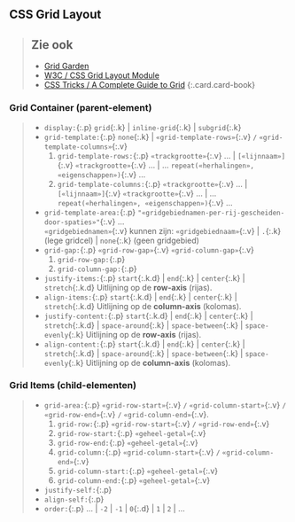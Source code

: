 CSS Grid Layout
---------------

> Zie ook
> ---
> - [Grid Garden](http://cssgridgarden.com)
> - [W3C / CSS Grid Layout Module](https://www.w3.org/TR/css-grid/)
> - [CSS Tricks / A Complete Guide to Grid](https://css-tricks.com/snippets/css/complete-guide-grid/)
{:.card.card-book}

### Grid Container (parent-element)

> - `display:`{:.p} `grid`{:.k} &#124; `inline-grid`{:.k} &#124; `subgrid`{:.k}
> - `grid-template:`{:.p} `none`{:.k} &#124; `«grid-template-rows»`{:.v} `/` `«grid-template-columns»`{:.v}
>   1. `grid-template-rows:`{:.p} `«trackgrootte»`{:.v} …  &#124; `[«lijnnaam»]`{:.v} `«trackgrootte»`{:.v} … &#124; … `repeat(«herhalingen», «eigenschappen»)`{:.v}  …
>   2. `grid-template-columns:`{:.p} `«trackgrootte»`{:.v} …  &#124; `[«lijnnaam»]`{:.v} `«trackgrootte»`{:.v} … &#124; … `repeat(«herhalingen», «eigenschappen»)`{:.v}  …
> - `grid-template-area:`{:.p} `"«gridgebiednamen-per-rij-gescheiden-door-spaties»"`{:.v} …  
>    `«gridgebiednamen»`{:.v} kunnen zijn: `«gridgebiednaam»`{:.v} &#124; `.`{:.k} (lege gridcel) &#124; `none`{:.k} (geen gridgebied)
> - `grid-gap:`{:.p} `«grid-row-gap»`{:.v} `«grid-column-gap»`{:.v}
>   1. `grid-row-gap:`{:.p}
>   2. `grid-column-gap:`{:.p}
> - `justify-items:`{:.p} `start`{:.k.d} &#124; `end`{:.k} &#124; `center`{:.k} &#124; `stretch`{:.k.d}
>   Uitlijning op de **row-axis** (rijas).
> - `align-items:`{:.p} `start`{:.k.d} &#124; `end`{:.k} &#124; `center`{:.k} &#124; `stretch`{:.k.d}
>   Uitlijning op de **column-axis** (kolomas).
> - `justify-content:`{:.p} `start`{:.k.d} &#124; `end`{:.k} &#124; `center`{:.k} &#124; `stretch`{:.k.d} &#124; `space-around`{:.k} &#124; `space-between`{:.k} &#124; `space-evenly`{:.k}
>   Uitlijning op de **row-axis** (rijas).
> - `align-content:`{:.p} `start`{:.k.d} &#124; `end`{:.k} &#124; `center`{:.k} &#124; `stretch`{:.k.d} &#124; `space-around`{:.k} &#124; `space-between`{:.k} &#124; `space-evenly`{:.k}
>   Uitlijning op de **column-axis** (kolomas).

### Grid Items (child-elementen)

> - `grid-area:`{:.p} `«grid-row-start»`{:.v} `/` `«grid-column-start»`{:.v} `/` `«grid-row-end»`{:.v} `/` `«grid-column-end»`{:.v}.
>   1. `grid-row:`{:.p} `«grid-row-start»`{:.v} `/` `«grid-row-end»`{:.v}
>     1. `grid-row-start:`{:.p} `«geheel-getal»`{:.v}
>     2. `grid-row-end:`{:.p} `«geheel-getal»`{:.v}
>   2. `grid-column:`{:.p} `«grid-column-start»`{:.v} `/` `«grid-column-end»`{:.v}
>     1. `grid-column-start:`{:.p} `«geheel-getal»`{:.v}
>     2. `grid-column-end:`{:.p} `«geheel-getal»`{:.v}
> - `justify-self:`{:.p}
> - `align-self:`{:.p}
> - `order:`{:.p} … &#124; `-2` &#124; `-1` &#124; `0`{:.d} &#124; `1` &#124; `2` &#124; …